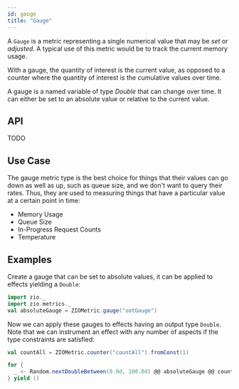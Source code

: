 ```yaml
---
id: gauge
title: "Gauge"
---
```


A `Gauge` is a metric representing a single numerical value that may be _set_ or _adjusted_. A typical use of this metric would be to track the current memory usage.

With a gauge, the quantity of interest is the current value, as opposed to a counter where the quantity of interest is the cumulative values over time.

A gauge is a named variable of type _Double_ that can change over time. It can either be set to an absolute value or relative to the current value.

## API

TODO

## Use Case

The gauge metric type is the best choice for things that their values can go down as well as up, such as queue size, and we don't want to query their rates. Thus, they are used to measuring things that have a particular value at a certain point in time:

- Memory Usage
- Queue Size
- In-Progress Request Counts
- Temperature

## Examples

Create a gauge that can be set to absolute values, it can be applied to effects yielding a `Double`:

```scala mdoc:silent:nest
import zio._
import zio.metrics._
val absoluteGauge = ZIOMetric.gauge("setGauge")
```

Now we can apply these gauges to effects having an output type `Double`. Note that we can instrument an effect with any number of aspects if the type constraints are satisfied:

```scala mdoc:invisible
val countAll = ZIOMetric.counter("countAll").fromConst(1)
```

```scala mdoc:silent:nest
for {
  _ <- Random.nextDoubleBetween(0.0d, 100.0d) @@ absoluteGauge @@ countAll
} yield ()
```
